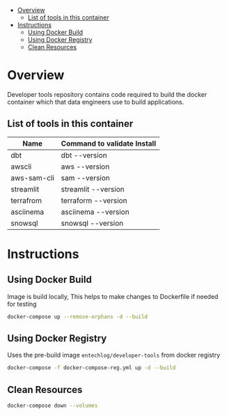 - [Overview](#overview)
  - [List of tools in this container](#list-of-tools-in-this-container)
- [Instructions](#instructions)
  - [Using Docker Build](#using-docker-build)
  - [Using Docker Registry](#using-docker-registry)
  - [Clean Resources](#clean-resources)

# Overview
Developer tools repository contains code required to build the docker container which that data engineers use to build applications.

## List of tools in this container

| Name        | Command to validate Install |
| ----------- | --------------------------- |
| dbt         | dbt --version               |
| awscli      | aws --version               |
| aws-sam-cli | sam --version               |
| streamlit   | streamlit --version         |
| terrafrom   | terraform --version         |
| asciinema   | asciinema --version         |
| snowsql     | snowsql --version           |

# Instructions

## Using Docker Build
Image is build locally, This helps to make changes to Dockerfile if needed for testing

```bash
docker-compose up --remove-orphans -d --build
```

## Using Docker Registry
Uses the pre-build image `entechlog/developer-tools` from docker registry

```bash
docker-compose -f docker-compose-reg.yml up -d --build
```

## Clean Resources

```bash
docker-compose down --volumes 
```